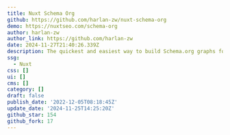 ```yaml
---
title: Nuxt Schema Org
github: https://github.com/harlan-zw/nuxt-schema-org
demo: https://nuxtseo.com/schema-org
author: harlan-zw
author_link: https://github.com/harlan-zw
date: 2024-11-27T21:40:26.339Z
description: The quickest and easiest way to build Schema.org graphs for Nuxt.
ssg:
  - Nuxt
css: []
ui: []
cms: []
category: []
draft: false
publish_date: '2022-12-05T08:18:45Z'
update_date: '2024-11-25T14:25:20Z'
github_star: 154
github_fork: 17
---
```

